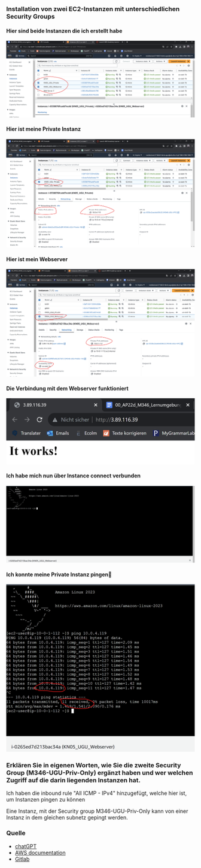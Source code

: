 ### Installation von zwei EC2-Instanzen mit unterschiedlichen Security Groups

#### Hier sind beide Instanzen die ich erstellt habe
![Alt text](image-13.png)

#### Hier ist meine Private Instanz
![Alt text](image-14.png)

#### Hier ist mein Webserver
![Alt text](image-15.png)

#### Die Verbindung mit dem Webserver funktioniert
![Alt text](image-16.png)

#### Ich habe mich nun über Instance connect verbunden
![Alt text](image-17.png)

#### Ich konnte meine Private Instanz pingen🤯
![Alt text](image-19.png)

### Erklären Sie in eigenen Worten, wie Sie die zweite Security Group (M346-UGU-Priv-Only) ergänzt haben und wer welchen Zugriff auf die darin liegenden Instanzen hat.

Ich haben die inbound rule "All ICMP - IPv4" hinzugefügt, welche hier ist, um Instanzen pingen zu können

Eine Instanz, mit der Security group M346-UGU-Priv-Only kann von einer Instanz in dem gleichen subnetz gepingt werden.

### Quelle
- [chatGPT](https://chat.openai.com/)
- [AWS documentation](https://docs.aws.amazon.com/AWSEC2/latest/UserGuide/security-group-rules-reference.html)
- [Gitlab](https://gitlab.com/ser-cal/m346/-/blob/main/KN05/KN05.md)
